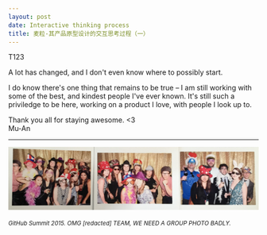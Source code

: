 ```yaml
---
layout: post
date: Interactive thinking process
title: 麦粒-其产品原型设计的交互思考过程（一）
---
```


T123

A lot has changed, and I don't even know where to possibly start.

I do know there's one thing that remains to be true – I am still working with some of the best, and kindest people I've ever known. It's still such a priviledge to be here, working on a product I love, with people I look up to.

Thank you all for staying awesome. <3<br>
Mu-An

---

![](/images/20150722-summit.png)

<small><i>GitHub Summit 2015. OMG [redacted] TEAM, WE NEED A GROUP PHOTO BADLY.</i></small>
